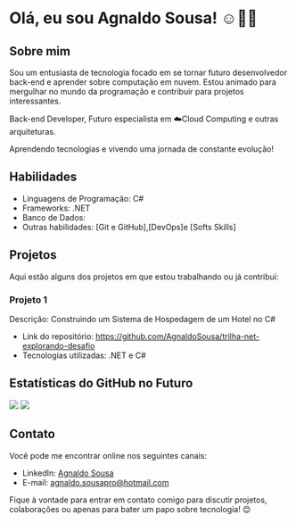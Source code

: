 # Olá, eu sou Agnaldo Sousa! ☺👨‍💻

## Sobre mim
Sou um entusiasta de tecnologia focado em se tornar futuro desenvolvedor back-end e aprender sobre computação em nuvem. 
Estou animado para mergulhar no mundo da programação e contribuir para projetos interessantes.

Back-end Developer,
Futuro especialista em ☁️Cloud Computing e outras arquiteturas.

Aprendendo tecnologias e vivendo uma jornada de constante evolução!

## Habilidades
- Linguagens de Programação: C#
- Frameworks: .NET
- Banco de Dados: 
- Outras habilidades: [Git e GitHub],[DevOps]e [Softs Skills]

## Projetos
Aqui estão alguns dos projetos em que estou trabalhando ou já contribuí:

### Projeto 1
Descrição: Construindo um Sistema de Hospedagem de um Hotel no C#
- Link do repositório: https://github.com/AgnaldoSousa/trilha-net-explorando-desafio
- Tecnologias utilizadas: .NET e C#

## Estatísticas do GitHub no Futuro
[![](https://github-readme-stats.vercel.app/api?username=AgnaldoSousa&show_icons=true&theme=radical)](https://github.com/AgnaldoSousa)
[![](https://github-readme-stats.vercel.app/api/top-langs/?AgnaldoSousa=AgnaldoSousa&layout=compact&theme=radical)](https://github.com/AgnaldoSousa)


## Contato
Você pode me encontrar online nos seguintes canais:
- LinkedIn: [Agnaldo Sousa](https://www.linkedin.com/in/agnsousa/)
- E-mail: agnaldo.sousapro@hotmail.com

Fique à vontade para entrar em contato comigo para discutir projetos, colaborações ou apenas para bater um papo sobre tecnologia! 😊

